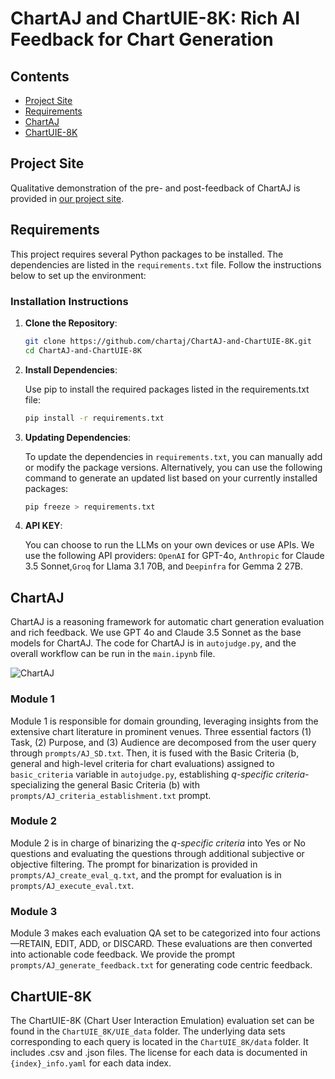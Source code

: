 # ChartAJ and ChartUIE-8K: Rich AI Feedback for Chart Generation

## Contents 
- [Project Site](#project-site)
- [Requirements](#requirements)
- [ChartAJ](#chartaj)
- [ChartUIE-8K](#chartuie-8k)

## Project Site

Qualitative demonstration of the pre- and post-feedback of ChartAJ is provided in [our project site](https://chartaj.github.io/).

## Requirements

This project requires several Python packages to be installed. The dependencies are listed in the `requirements.txt` file. Follow the instructions below to set up the environment:

### Installation Instructions

1. **Clone the Repository**:

   ```bash
   git clone https://github.com/chartaj/ChartAJ-and-ChartUIE-8K.git
   cd ChartAJ-and-ChartUIE-8K

2. **Install Dependencies**:

    Use pip to install the required packages listed in the requirements.txt file:

    ```bash
    pip install -r requirements.txt

3. **Updating Dependencies**:

    To update the dependencies in `requirements.txt`, you can manually add or modify the package versions. Alternatively, you can use the following command to generate an updated list based on your currently installed packages:

    ```bash
    pip freeze > requirements.txt
    ```

4. **API KEY**:

    You can choose to run the LLMs on your own devices or use APIs. We use the following API providers: `OpenAI` for GPT-4o, `Anthropic` for Claude 3.5 Sonnet,`Groq` for Llama 3.1 70B, and `Deepinfra` for Gemma 2 27B.


## ChartAJ
ChartAJ is a reasoning framework for automatic chart generation evaluation and rich feedback. We use GPT 4o and Claude 3.5 Sonnet as the base models for ChartAJ. The code for ChartAJ is in `autojudge.py`, and the overall workflow can be run in the `main.ipynb` file.

![ChartAJ](chartaj.png)

### Module 1
Module 1 is responsible for domain grounding, leveraging insights from the extensive chart literature in prominent venues. Three essential factors (1) Task, (2) Purpose, and (3) Audience are decomposed from the user query through `prompts/AJ_SD.txt`. Then, it is fused with the Basic Criteria (b, general and high-level criteria for chart evaluations) assigned to `basic_criteria` variable in `autojudge.py`, establishing <i>q-specific criteria</i>-specializing the general Basic Criteria (b) with `prompts/AJ_criteria_establishment.txt` prompt.

### Module 2
Module 2 is in charge of binarizing the <i>q-specific criteria</i> into Yes or No questions and evaluating the questions through additional subjective or objective filtering. The prompt for binarization is provided in `prompts/AJ_create_eval_q.txt`, and the prompt for evaluation is in `prompts/AJ_execute_eval.txt`.

### Module 3
Module 3 makes each evaluation QA set to be categorized into four actions—RETAIN, EDIT, ADD, or DISCARD. These evaluations are then converted into actionable code feedback. We provide the prompt `prompts/AJ_generate_feedback.txt` for generating code centric feedback.

## ChartUIE-8K

The ChartUIE-8K (Chart User Interaction Emulation) evaluation set can be found in the `ChartUIE_8K/UIE_data` folder. The underlying data sets corresponding to each query is located in the `ChartUIE_8K/data` folder. It includes .csv and .json files. The license for each data is documented in `{index}_info.yaml` for each data index.
<!-- 
## ChartAgent

ChartAgent is responsible for handling data-to-chart (d2c) generation tasks. We utilized two closed-source models (GPT-4o and Claude 3.5 Sonnet) and two open-source models (Llama 3.1 70B and Gemma 2 27B). The code for ChartAgent is in `ChartAgent.py`.

ChartAgent performs two d2c tasks in the workflow. The first task is the initial d2c generation, where it creates chart code based on the user’s query (including initial instructions and further instructions in a Q&A format). The second task is the post-feedback d2c generation, which incorporates feedback from ChartAJ. -->

